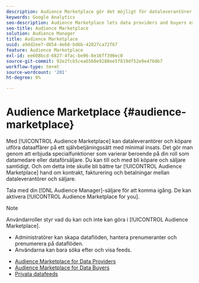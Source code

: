 ```yaml
---
description: Audience Marketplace gör det möjligt för dataleverantörer och köpare att utföra dataaffärer på ett självbetjäningssätt med minsta möjliga ansträngning. Det gör man genom att erbjuda specialfunktioner som varierar beroende på din roll som datamedare eller dataförsäljare. Du kan till och med bli köpare och säljare samtidigt. Och om detta inte skulle bli bättre tar Audience Marketplace hand om kontrakt, fakturering och betalningar mellan dataleverantörer och säljare.
keywords: Google Analytics
seo-description: Audience Marketplace lets data providers and buyers execute data deals in a self-service manner with minimum effort. It does this by providing specialized features that vary depending on your role as a data buyer or data seller. In fact, you can even be a buyer and a seller at the same time. And, if this couldn’t get any better, Audience Marketplace takes care of contracts, billing, and payments between data providers and sellers.
seo-title: Audience Marketplace
solution: Audience Manager
title: Audience Marketplace
uuid: a94d2ee7-d854-4e68-bd6b-42827ca72f67
feature: Audience Marketplace
exl-id: ee608bcd-6827-4fac-be96-8e16ff390ec0
source-git-commit: 92e2fcb5cea6560e9288ee5f819df52e9e4768b7
workflow-type: tm+mt
source-wordcount: '201'
ht-degree: 0%

---
```


# Audience Marketplace {#audience-marketplace}

Med [!UICONTROL Audience Marketplace] kan dataleverantörer och köpare utföra dataaffärer på ett självbetjäningssätt med minimal insats. Det gör man genom att erbjuda specialfunktioner som varierar beroende på din roll som datamedare eller dataförsäljare. Du kan till och med bli köpare och säljare samtidigt. Och om detta inte skulle bli bättre tar [!UICONTROL Audience Marketplace] hand om kontrakt, fakturering och betalningar mellan dataleverantörer och säljare.

Tala med din [!DNL Audience Manager]-säljare för att komma igång. De kan aktivera [!UICONTROL Audience Marketplace for you].

>[!NOTE]
>
>Användarroller styr vad du kan och inte kan göra i [!UICONTROL Audience Marketplace].
>
> * Administratörer kan skapa dataflöden, hantera prenumeranter och prenumerera på dataflöden.
> * Användarna kan bara söka efter och visa feeds.

* [Audience Marketplace for Data Providers](/help/using/features/audience-marketplace/marketplace-data-providers/marketplace-data-providers.md)
* [Audience Marketplace for Data Buyers](/help/using/features/audience-marketplace/marketplace-data-buyers/marketplace-data-buyers.md)
* [Privata datafeeds](/help/using/features/audience-marketplace/marketplace-private-feeds.md)
